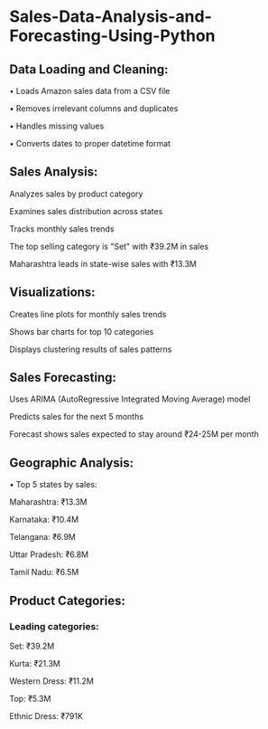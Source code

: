 # Sales-Data-Analysis-and-Forecasting-Using-Python
## Data Loading and Cleaning:
 
 • Loads Amazon sales data from a CSV file
 
 • Removes irrelevant columns and duplicates
 
 • Handles missing values
 
 • Converts dates to proper datetime format

## Sales Analysis:
Analyzes sales by product category

Examines sales distribution across states

Tracks monthly sales trends

The top selling category is "Set" with ₹39.2M in sales

Maharashtra leads in state-wise sales with ₹13.3M

## Visualizations:

Creates line plots for monthly sales trends

Shows bar charts for top 10 categories

Displays clustering results of sales patterns

## Sales Forecasting:

Uses ARIMA (AutoRegressive Integrated Moving Average) model

Predicts sales for the next 5 months

Forecast shows sales expected to stay around ₹24-25M per month

## Geographic Analysis: 
 • Top 5 states by sales:

 Maharashtra: ₹13.3M

 Karnataka: ₹10.4M
 
 Telangana: ₹6.9M

 Uttar Pradesh: ₹6.8M

 Tamil Nadu: ₹6.5M

## Product Categories:
### Leading categories:
Set: ₹39.2M

Kurta: ₹21.3M

Western Dress: ₹11.2M

Top: ₹5.3M

Ethnic Dress: ₹791K
